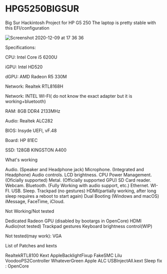 # HPG5250BIGSUR
Big Sur Hackintosh Project for HP G5 250
The laptop is pretty stable with this EFI/configuration

![Screenshot 2020-12-09 at 17 36 36](https://user-images.githubusercontent.com/75743188/101651582-e68bad00-3a45-11eb-88f7-25faad8a045c.png)


Specifications: 

CPU: Intel Core i5 6200U

iGPU: Intel HD520

dGPU: AMD Radeon R5 330M

Network: Realtek RTL8168H

Network: INTEL WI-FI( do not know the exact adapter but it is working+bluetooth)

RAM: 8GB DDR4 2133MHz

Audio: Realtek ALC282

BIOS: Insyde UEFI, vF.48

Board: HP 81EC

SSD: 128GB KINGSTON A400

What's working

Audio. (Speaker and Headphone jack)
Microphone. (Integrated and Headphone)
Audio controls.
LCD brightness.
CPU Power Management. (Oficially supported)
Metal. (Officially supported GPU)
SD Card reader.
Webcam.
Bluetooth. (Fully Working with audio support, etc.)
Ethernet.
WI-FI.
USB.
Sleep.
Trackpad (no gestures)
HDMI(partially working, after long sleep requires a reboot to start again)
Dual Booting (Windows and macOS)
iMessage, FaceTime, iCloud.

Not Working/Not tested

Dedicated Radeon GPU (disabled by bootargs in OpenCore)
HDMI Audio(not tested)
Trackpad gestures
Keyboard brightness control(WIP)

Not tested(may work):
VGA

List of Patches and kexts


RealtekRTL8100 Kext
AppleBacklightFixup
FakeSMC
Lilu
VoodooPS2Controller
WhateverGreen
Apple ALC
USBInjectAll.kext
Sleep fix : OpenCore
